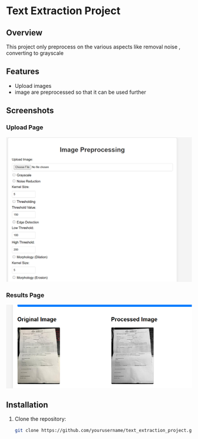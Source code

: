 # Text Extraction Project

## Overview

This project only preprocess on the various aspects like removal noise , converting to grayscale 

## Features

- Upload images 
- image are preprocessed so that it can be used further

## Screenshots

### Upload Page

![Upload Page](docs/imageUploading.png)

### Results Page

![Results Page](docs/results.png)

## Installation

1. Clone the repository:
   ```bash
   git clone https://github.com/yourusername/text_extraction_project.git
